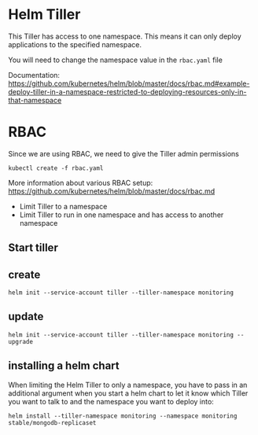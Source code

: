Helm Tiller
===============
This Tiller has access to one namespace.  This means it can only deploy applications
to the specified namespace.

You will need to change the namespace value in the `rbac.yaml` file

Documentation: https://github.com/kubernetes/helm/blob/master/docs/rbac.md#example-deploy-tiller-in-a-namespace-restricted-to-deploying-resources-only-in-that-namespace

# RBAC
Since we are using RBAC, we need to give the Tiller admin permissions

```
kubectl create -f rbac.yaml
```

More information about various RBAC setup: https://github.com/kubernetes/helm/blob/master/docs/rbac.md

* Limit Tiller to a namespace
* Limit Tiller to run in one namespace and has access to another namespace

## Start tiller

## create
```
helm init --service-account tiller --tiller-namespace monitoring
```


## update
```
helm init --service-account tiller --tiller-namespace monitoring --upgrade
```

## installing a helm chart
When limiting the Helm Tiller to only a namespace, you have to pass in an additional
argument when you start a helm chart to let it know which Tiller you want to talk to
and the namespace you want to deploy into:

```
helm install --tiller-namespace monitoring --namespace monitoring stable/mongodb-replicaset
```
